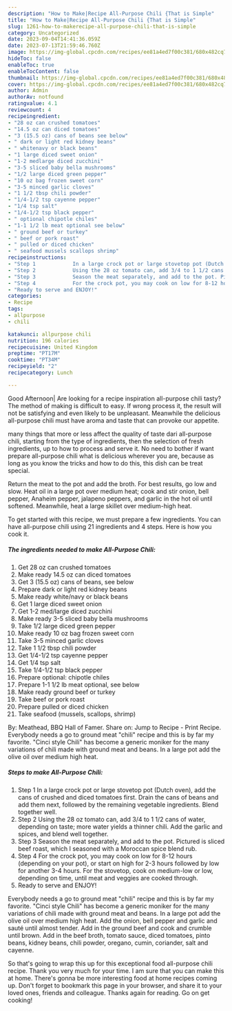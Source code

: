 ```yaml
---
description: "How to Make|Recipe All-Purpose Chili {That is Simple"
title: "How to Make|Recipe All-Purpose Chili {That is Simple"
slug: 1261-how-to-makerecipe-all-purpose-chili-that-is-simple
category: Uncategorized
date: 2023-09-04T14:41:36.059Z
date: 2023-07-13T21:59:46.760Z
image: https://img-global.cpcdn.com/recipes/ee81a4ed7f00c381/680x482cq70/all-purpose-chili-recipe-main-photo.jpg
hideToc: false
enableToc: true
enableTocContent: false
thumbnail: https://img-global.cpcdn.com/recipes/ee81a4ed7f00c381/680x482cq70/all-purpose-chili-recipe-main-photo.jpg
cover: https://img-global.cpcdn.com/recipes/ee81a4ed7f00c381/680x482cq70/all-purpose-chili-recipe-main-photo.jpg
author: Admin
authorAv: notfound
ratingvalue: 4.1
reviewcount: 4
recipeingredient:
- "28 oz can crushed tomatoes"
- "14.5 oz can diced tomatoes"
- "3 (15.5 oz) cans of beans see below"
- " dark or light red kidney beans"
- " whitenavy or black beans"
- "1 large diced sweet onion"
- "1-2 medlarge diced zucchini"
- "3-5 sliced baby bella mushrooms"
- "1/2 large diced green pepper"
- "10 oz bag frozen sweet corn"
- "3-5 minced garlic cloves"
- "1 1/2 tbsp chili powder"
- "1/4-1/2 tsp cayenne pepper"
- "1/4 tsp salt"
- "1/4-1/2 tsp black pepper"
- " optional chipotle chiles"
- "1-1 1/2 lb meat optional see below"
- " ground beef or turkey"
- " beef or pork roast"
- " pulled or diced chicken"
- " seafood mussels scallops shrimp"
recipeinstructions:
- "Step 1            In a large crock pot or large stovetop pot (Dutch oven), add the cans of crushed and diced tomatoes first. Drain the cans of beans and add them next, followed by the remaining vegetable ingredients. Blend together well."
- "Step 2            Using the 28 oz tomato can, add 3/4 to 1 1/2 cans of water, depending on taste; more water yields a thinner chili. Add the garlic and spices, and blend well together."
- "Step 3            Season the meat separately, and add to the pot. Pictured is sliced beef roast, which I seasoned with a Moroccan spice blend rub."
- "Step 4            For the crock pot, you may cook on low for 8-12 hours (depending on your pot), or start on high for 2-3 hours followed by low for another 3-4 hours. For the stovetop, cook on medium-low or low, depending on time, until meat and veggies are cooked through."
- "Ready to serve and ENJOY!"
categories:
- Recipe
tags:
- allpurpose
- chili

katakunci: allpurpose chili 
nutrition: 196 calories
recipecuisine: United Kingdom
preptime: "PT17M"
cooktime: "PT34M"
recipeyield: "2"
recipecategory: Lunch

---
```



Good Afternoon| Are looking for a recipe inspiration all-purpose chili tasty? The method of making is difficult to easy. If wrong process it, the result will not be satisfying and even likely to be unpleasant. Meanwhile the delicious all-purpose chili must have aroma and taste that can provoke our appetite.






many things that more or less affect the quality of taste dari all-purpose chili, starting from the type of ingredients, then the selection of fresh ingredients, up to how to process and serve it. No need to bother if want prepare all-purpose chili what is delicious wherever you are, because as long as you know the tricks and how to do this, this dish can be treat special.


Return the meat to the pot and add the broth. For best results, go low and slow. Heat oil in a large pot over medium heat; cook and stir onion, bell pepper, Anaheim pepper, jalapeno peppers, and garlic in the hot oil until softened. Meanwhile, heat a large skillet over medium-high heat.


To get started with this recipe, we must prepare a few ingredients. You can have all-purpose chili using 21 ingredients and 4 steps. Here is how you cook it.

<!--inarticleads1-->

##### The ingredients needed to make All-Purpose Chili:

1. Get 28 oz can crushed tomatoes
1. Make ready 14.5 oz can diced tomatoes
1. Get 3 (15.5 oz) cans of beans, see below
1. Prepare  dark or light red kidney beans
1. Make ready  white/navy or black beans
1. Get 1 large diced sweet onion
1. Get 1-2 med/large diced zucchini
1. Make ready 3-5 sliced baby bella mushrooms
1. Take 1/2 large diced green pepper
1. Make ready 10 oz bag frozen sweet corn
1. Take 3-5 minced garlic cloves
1. Take 1 1/2 tbsp chili powder
1. Get 1/4-1/2 tsp cayenne pepper
1. Get 1/4 tsp salt
1. Take 1/4-1/2 tsp black pepper
1. Prepare  optional: chipotle chiles
1. Prepare 1-1 1/2 lb meat optional, see below
1. Make ready  ground beef or turkey
1. Take  beef or pork roast
1. Prepare  pulled or diced chicken
1. Take  seafood (mussels, scallops, shrimp)


By: Meathead, BBQ Hall of Famer. Share on: Jump to Recipe - Print Recipe. Everybody needs a go to ground meat &#34;chili&#34; recipe and this is by far my favorite. &#34;Cinci style Chili&#34; has become a generic moniker for the many variations of chili made with ground meat and beans. In a large pot add the olive oil over medium high heat. 

<!--inarticleads2-->

##### Steps to make All-Purpose Chili:

1. Step 1            In a large crock pot or large stovetop pot (Dutch oven), add the cans of crushed and diced tomatoes first. Drain the cans of beans and add them next, followed by the remaining vegetable ingredients. Blend together well.
1. Step 2            Using the 28 oz tomato can, add 3/4 to 1 1/2 cans of water, depending on taste; more water yields a thinner chili. Add the garlic and spices, and blend well together.
1. Step 3            Season the meat separately, and add to the pot. Pictured is sliced beef roast, which I seasoned with a Moroccan spice blend rub.
1. Step 4            For the crock pot, you may cook on low for 8-12 hours (depending on your pot), or start on high for 2-3 hours followed by low for another 3-4 hours. For the stovetop, cook on medium-low or low, depending on time, until meat and veggies are cooked through.
1. Ready to serve and ENJOY!

Everybody needs a go to ground meat &#34;chili&#34; recipe and this is by far my favorite. &#34;Cinci style Chili&#34; has become a generic moniker for the many variations of chili made with ground meat and beans. In a large pot add the olive oil over medium high heat. Add the onion, bell pepper and garlic and sauté until almost tender. Add in the ground beef and cook and crumble until brown. Add in the beef broth, tomato sauce, diced tomatoes, pinto beans, kidney beans, chili powder, oregano, cumin, coriander, salt and cayenne. 

So that's going to wrap this up for this exceptional food all-purpose chili recipe. Thank you very much for your time. I am sure that you can make this at home. There's gonna be more interesting food at home recipes coming up. Don't forget to bookmark this page in your browser, and share it to your loved ones, friends and colleague. Thanks again for reading. Go on get cooking!

